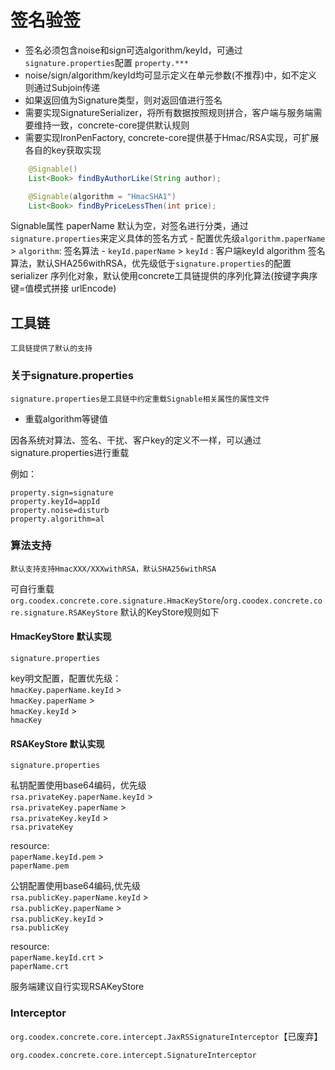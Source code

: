 # 签名验签

- 签名必须包含noise和sign可选algorithm/keyId，可通过`signature.properties`配置 `property.***`
- noise/sign/algorithm/keyId均可显示定义在单元参数(不推荐)中，如不定义则通过Subjoin传递
- 如果返回值为Signature类型，则对返回值进行签名
- 需要实现SignatureSerializer，将所有数据按照规则拼合，客户端与服务端需要维持一致，concrete-core提供默认规则
- 需要实现IronPenFactory, concrete-core提供基于Hmac/RSA实现，可扩展各自的key获取实现

```java
    @Signable()
    List<Book> findByAuthorLike(String author);

    @Signable(algorithm = "HmacSHA1")
    List<Book> findByPriceLessThen(int price);
```

Signable属性
paperName 默认为空，对签名进行分类，通过`signature.properties`来定义具体的签名方式
    - 配置优先级`algorithm.paperName` > `algorithm`: 签名算法
    - `keyId.paperName` > `keyId` : 客户端keyId
algorithm 签名算法，默认SHA256withRSA，优先级低于`signature.properties`的配置
serializer 序列化对象，默认使用concrete工具链提供的序列化算法(按键字典序 键=值模式拼接 urlEncode)

## 工具链

    工具链提供了默认的支持

### 关于signature.properties

    signature.properties是工具链中约定重载Signable相关属性的属性文件

- 重载algorithm等键值

因各系统对算法、签名、干扰、客户key的定义不一样，可以通过signature.properties进行重载

例如：

```properties
property.sign=signature
property.keyId=appId
property.noise=disturb
property.algorithm=al
```

### 算法支持

    默认支持支持HmacXXX/XXXwithRSA，默认SHA256withRSA

可自行重载`org.coodex.concrete.core.signature.HmacKeyStore`/`org.coodex.concrete.core.signature.RSAKeyStore`
默认的KeyStore规则如下

#### HmacKeyStore 默认实现

`signature.properties`

key明文配置，配置优先级：  
`hmacKey.paperName.keyId` >  
`hmacKey.paperName` >  
`hmacKey.keyId` >  
`hmacKey`  


#### RSAKeyStore 默认实现

`signature.properties`

私钥配置使用base64编码，优先级  
`rsa.privateKey.paperName.keyId` >  
`rsa.privateKey.paperName` >  
`rsa.privateKey.keyId` >  
`rsa.privateKey`  

resource:  
`paperName.keyId.pem` >  
`paperName.pem`  

公钥配置使用base64编码,优先级  
`rsa.publicKey.paperName.keyId` >  
`rsa.publicKey.paperName` >  
`rsa.publicKey.keyId` >  
`rsa.publicKey`  

resource:  
`paperName.keyId.crt` >  
`paperName.crt`  


服务端建议自行实现RSAKeyStore

### Interceptor


`org.coodex.concrete.core.intercept.JaxRSSignatureInterceptor`【已废弃】

`org.coodex.concrete.core.intercept.SignatureInterceptor`